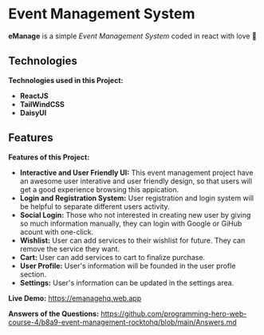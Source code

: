 # Event Management System

**eManage** is a simple _Event Management System_ coded in react with love 💝

## Technologies

**Technologies used in this Project:**

- **ReactJS**
- **TailWindCSS**
- **DaisyUI**

## Features

**Features of this Project:**

- **Interactive and User Friendly UI:** This event management project have an awesome user interative and user friendly design, so that users will get a good experience browsing this appication.
- **Login and Registration System:** User registration and login system will be helpful to separate different users activity.
- **Social Login:** Those who not interested in creating new user by giving so much information manually, they can login with Google or GiHub acount with one-click.
- **Wishlist:** User can add services to their wishlist for future. They can remove the service they want.
- **Cart:** User can add services to cart to finalize purchase.
- **User Profile:** User's information will be founded in the user profle section.
- **Settings:** User's information can be updated in the settings area.

**Live Demo:** https://emanagehq.web.app

**Answers of the Questions:** https://github.com/programming-hero-web-course-4/b8a9-event-management-rocktohq/blob/main/Answers.md

